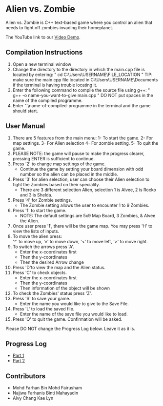 # Alien vs. Zombie

Alien vs. Zombie is C++ text-based game where you control an alien that needs to fight off zombies invading their homeplanet.

The YouTube link to our [Video Demo](https://www.youtube.com/watch?v=qx9FZV_0UcY).

## Compilation Instructions

1) Open a new terminal window
2) Change the directory to the directory in which the main.cpp file is located by entering: " cd C:\Users\USERNAME\FILE_LOCATION "
    TIP: make sure the main.cpp file located in C:\Users\USERNAME\Documents if the terminal is having trouble locating it.
3) Enter the following command to compile the source file using g++:
    " g++ -o name-you-want-to-give main.cpp "
    DO NOT put spaces in the name of the compiled programme.
4) Enter ".\name-of-compiled-programme in the terminal and the game should start.


## User Manual

1) There are 5 features from the main menu:
    1- To start the game.
    2- For map settings.
    3- For Alien selection
    4- For zombie setting.
    5- To quit the game.
2) PLEASE NOTE: the game will pause to make the progress clearer, pressing ENTER is sufficient to continue.
3) Press '2' to change map settings of the game.
    - Continue the game by setting your board dimension with odd number so the alien can be placed in the middle.
4) Press '3' for alien selection, user can choose their Alien selection to fight the Zombies based on their speciality.
    - There are 3 different selection Alien, selection 1 is Alvee, 2 is Rocko and 3 is Shelda.
5) Press '4' for Zombie settings.
    - The Zombie setting allows the user to encounter 1 to 9 Zombies.
6) Press '1' to start the game.
    - NOTE: The default settings are 5x9 Map Board, 3 Zombies, & Alvee the Alien. 
7) Once user press '1', there will be the game map. You may press 'H' to view the lists of inputs.
8) To move the alien press:     
    '^' to move up,
    'v' to move down,
    '<' to move left, 
    '>' to move right.
9) To switch the arrows press 'A'. 
    - Enter the x-coordinates first
    - Then the y-coordinates
    - Then the desired Arrow change
10) Press 'D'to view the map and the Alien status.
11) Press 'C' to check objects.
    - Enter the x-coordinates first
    - Then the y-coordinates
    - Then information of the object will be shown   
12) To check the Zombies' status press 'Z'.
13) Press 'S' to save your game.
    - Enter the name you would like to give to the Save File.
14) Press 'L' to load the saved file.
    - Enter the name of the save file you would like to load.
15) Press 'Q' to quit the game. Confirmation will be asked.

Please DO NOT change the Progress Log below. Leave it as it is.

## Progress Log

- [Part 1](PART1.md)
- [Part 2](PART2.md)

## Contributors

- Mohd Farhan Bin Mohd Fairusham
- Najjwa Farhanis Binti Mahayadin
- Alvy Chang Kae Lyn



